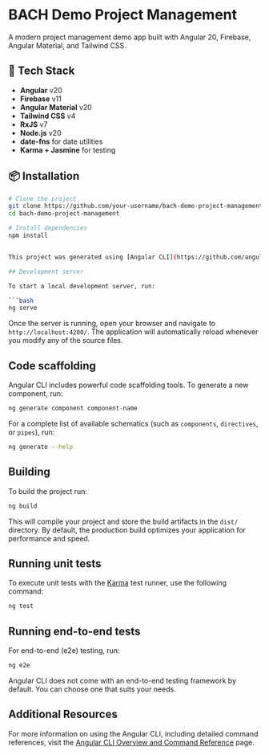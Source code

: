 # BACH Demo Project Management

A modern project management demo app built with Angular 20, Firebase, Angular Material, and Tailwind CSS.

## 🧰 Tech Stack

- **Angular** v20
- **Firebase** v11
- **Angular Material** v20
- **Tailwind CSS** v4
- **RxJS** v7
- **Node.js** v20
- **date-fns** for date utilities
- **Karma + Jasmine** for testing

## 📦 Installation

```bash
# Clone the project
git clone https://github.com/your-username/bach-demo-project-management.git
cd bach-demo-project-management

# Install dependencies
npm install


This project was generated using [Angular CLI](https://github.com/angular/angular-cli) version 20.0.5.

## Development server

To start a local development server, run:

```bash
ng serve
```

Once the server is running, open your browser and navigate to `http://localhost:4200/`. The application will automatically reload whenever you modify any of the source files.

## Code scaffolding

Angular CLI includes powerful code scaffolding tools. To generate a new component, run:

```bash
ng generate component component-name
```

For a complete list of available schematics (such as `components`, `directives`, or `pipes`), run:

```bash
ng generate --help
```

## Building

To build the project run:

```bash
ng build
```

This will compile your project and store the build artifacts in the `dist/` directory. By default, the production build optimizes your application for performance and speed.

## Running unit tests

To execute unit tests with the [Karma](https://karma-runner.github.io) test runner, use the following command:

```bash
ng test
```

## Running end-to-end tests

For end-to-end (e2e) testing, run:

```bash
ng e2e
```

Angular CLI does not come with an end-to-end testing framework by default. You can choose one that suits your needs.

## Additional Resources

For more information on using the Angular CLI, including detailed command references, visit the [Angular CLI Overview and Command Reference](https://angular.dev/tools/cli) page.
